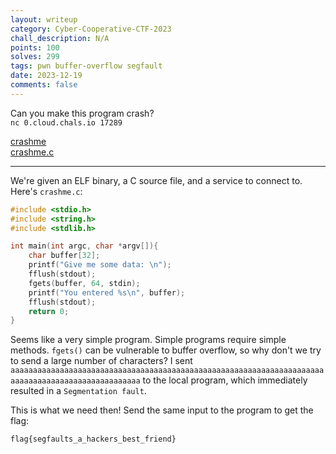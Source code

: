 ```yaml
---
layout: writeup
category: Cyber-Cooperative-CTF-2023
chall_description: N/A
points: 100
solves: 299
tags: pwn buffer-overflow segfault
date: 2023-12-19
comments: false
---
```


Can you make this program crash?  
`nc 0.cloud.chals.io 17289`  

[crashme](https://github.com/Nightxade/ctf-writeups/blob/master/assets/CTFs/Cyber-Cooperative-CTF-2023/pwn/crashme)  
[crashme.c](https://github.com/Nightxade/ctf-writeups/blob/master/assets/CTFs/Cyber-Cooperative-CTF-2023/pwn/crashme.c)  

---

We're given an ELF binary, a C source file, and a service to connect to. Here's `crashme.c`:  

```c
#include <stdio.h>
#include <string.h>
#include <stdlib.h>

int main(int argc, char *argv[]){
    char buffer[32];
    printf("Give me some data: \n");
    fflush(stdout);
    fgets(buffer, 64, stdin);
    printf("You entered %s\n", buffer);
    fflush(stdout);
    return 0;
}
```

Seems like a very simple program. Simple programs require simple methods. `fgets()` can be vulnerable to buffer overflow, so why don't we try to send a large number of characters? I sent `aaaaaaaaaaaaaaaaaaaaaaaaaaaaaaaaaaaaaaaaaaaaaaaaaaaaaaaaaaaaaaaaaaaaaaaaaaaaaaaaaaaaaaaaaaaaaaaaaaa` to the local program, which immediately resulted in a `Segmentation fault`.  

This is what we need then! Send the same input to the program to get the flag:  

    flag{segfaults_a_hackers_best_friend}